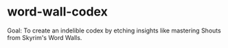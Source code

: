 # word-wall-codex
Goal: To create an indelible codex by etching insights like mastering Shouts from Skyrim's Word Walls.
